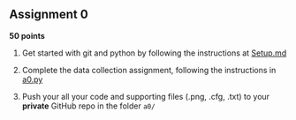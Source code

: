 ## Assignment 0

**50 points**  


1. Get started with git and python by following the instructions at [Setup.md](Setup.md)
  
2. Complete the data collection assignment, following the instructions in [a0.py](a0.py)

3. Push your all your code and supporting files (.png, .cfg, .txt) to your **private** GitHub repo in the folder `a0/`
